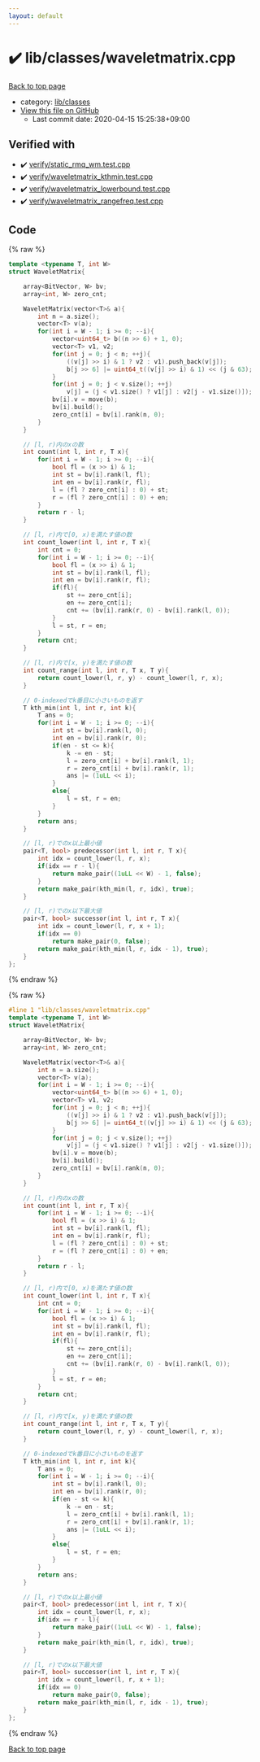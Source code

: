 ```yaml
---
layout: default
---
```


<!-- mathjax config similar to math.stackexchange -->
<script type="text/javascript" async
  src="https://cdnjs.cloudflare.com/ajax/libs/mathjax/2.7.5/MathJax.js?config=TeX-MML-AM_CHTML">
</script>
<script type="text/x-mathjax-config">
  MathJax.Hub.Config({
    TeX: { equationNumbers: { autoNumber: "AMS" }},
    tex2jax: {
      inlineMath: [ ['$','$'] ],
      processEscapes: true
    },
    "HTML-CSS": { matchFontHeight: false },
    displayAlign: "left",
    displayIndent: "2em"
  });
</script>

<script type="text/javascript" src="https://cdnjs.cloudflare.com/ajax/libs/jquery/3.4.1/jquery.min.js"></script>
<script src="https://cdn.jsdelivr.net/npm/jquery-balloon-js@1.1.2/jquery.balloon.min.js" integrity="sha256-ZEYs9VrgAeNuPvs15E39OsyOJaIkXEEt10fzxJ20+2I=" crossorigin="anonymous"></script>
<script type="text/javascript" src="../../../assets/js/copy-button.js"></script>
<link rel="stylesheet" href="../../../assets/css/copy-button.css" />


# :heavy_check_mark: lib/classes/waveletmatrix.cpp

<a href="../../../index.html">Back to top page</a>

* category: <a href="../../../index.html#1a2816715ae26fbd9c4a8d3f916105a3">lib/classes</a>
* <a href="{{ site.github.repository_url }}/blob/master/lib/classes/waveletmatrix.cpp">View this file on GitHub</a>
    - Last commit date: 2020-04-15 15:25:38+09:00




## Verified with

* :heavy_check_mark: <a href="../../../verify/verify/static_rmq_wm.test.cpp.html">verify/static_rmq_wm.test.cpp</a>
* :heavy_check_mark: <a href="../../../verify/verify/waveletmatrix_kthmin.test.cpp.html">verify/waveletmatrix_kthmin.test.cpp</a>
* :heavy_check_mark: <a href="../../../verify/verify/waveletmatrix_lowerbound.test.cpp.html">verify/waveletmatrix_lowerbound.test.cpp</a>
* :heavy_check_mark: <a href="../../../verify/verify/waveletmatrix_rangefreq.test.cpp.html">verify/waveletmatrix_rangefreq.test.cpp</a>


## Code

<a id="unbundled"></a>
{% raw %}
```cpp
template <typename T, int W>
struct WaveletMatrix{

    array<BitVector, W> bv;
    array<int, W> zero_cnt;

    WaveletMatrix(vector<T>& a){
        int n = a.size();
        vector<T> v(a);
        for(int i = W - 1; i >= 0; --i){
            vector<uint64_t> b((n >> 6) + 1, 0);
            vector<T> v1, v2;
            for(int j = 0; j < n; ++j){
                ((v[j] >> i) & 1 ? v2 : v1).push_back(v[j]);
                b[j >> 6] |= uint64_t((v[j] >> i) & 1) << (j & 63);
            }
            for(int j = 0; j < v.size(); ++j)
                v[j] = (j < v1.size() ? v1[j] : v2[j - v1.size()]);
            bv[i].v = move(b);
            bv[i].build();
            zero_cnt[i] = bv[i].rank(n, 0);
        }
    }

    // [l, r)内のxの数
    int count(int l, int r, T x){
        for(int i = W - 1; i >= 0; --i){
            bool fl = (x >> i) & 1;
            int st = bv[i].rank(l, fl);
            int en = bv[i].rank(r, fl);
            l = (fl ? zero_cnt[i] : 0) + st;
            r = (fl ? zero_cnt[i] : 0) + en;
        }
        return r - l;
    }

    // [l, r)内で[0, x)を満たす値の数
    int count_lower(int l, int r, T x){
        int cnt = 0;
        for(int i = W - 1; i >= 0; --i){
            bool fl = (x >> i) & 1;
            int st = bv[i].rank(l, fl);
            int en = bv[i].rank(r, fl);
            if(fl){
                st += zero_cnt[i];
                en += zero_cnt[i];
                cnt += (bv[i].rank(r, 0) - bv[i].rank(l, 0));
            }
            l = st, r = en;
        }
        return cnt;
    }

    // [l, r)内で[x, y)を満たす値の数
    int count_range(int l, int r, T x, T y){
        return count_lower(l, r, y) - count_lower(l, r, x);
    }

    // 0-indexedでk番目に小さいものを返す
    T kth_min(int l, int r, int k){
        T ans = 0;
        for(int i = W - 1; i >= 0; --i){
            int st = bv[i].rank(l, 0);
            int en = bv[i].rank(r, 0);
            if(en - st <= k){
                k -= en - st;
                l = zero_cnt[i] + bv[i].rank(l, 1);
                r = zero_cnt[i] + bv[i].rank(r, 1);
                ans |= (1uLL << i);
            }
            else{
                l = st, r = en;
            }
        }
        return ans;
    }

    // [l, r)でのx以上最小値
    pair<T, bool> predecessor(int l, int r, T x){
        int idx = count_lower(l, r, x);
        if(idx == r - l){
            return make_pair((1uLL << W) - 1, false);
        }
        return make_pair(kth_min(l, r, idx), true);
    }

    // [l, r)でのx以下最大値
    pair<T, bool> successor(int l, int r, T x){
        int idx = count_lower(l, r, x + 1);
        if(idx == 0)
            return make_pair(0, false);
        return make_pair(kth_min(l, r, idx - 1), true);
    }
};


```
{% endraw %}

<a id="bundled"></a>
{% raw %}
```cpp
#line 1 "lib/classes/waveletmatrix.cpp"
template <typename T, int W>
struct WaveletMatrix{

    array<BitVector, W> bv;
    array<int, W> zero_cnt;

    WaveletMatrix(vector<T>& a){
        int n = a.size();
        vector<T> v(a);
        for(int i = W - 1; i >= 0; --i){
            vector<uint64_t> b((n >> 6) + 1, 0);
            vector<T> v1, v2;
            for(int j = 0; j < n; ++j){
                ((v[j] >> i) & 1 ? v2 : v1).push_back(v[j]);
                b[j >> 6] |= uint64_t((v[j] >> i) & 1) << (j & 63);
            }
            for(int j = 0; j < v.size(); ++j)
                v[j] = (j < v1.size() ? v1[j] : v2[j - v1.size()]);
            bv[i].v = move(b);
            bv[i].build();
            zero_cnt[i] = bv[i].rank(n, 0);
        }
    }

    // [l, r)内のxの数
    int count(int l, int r, T x){
        for(int i = W - 1; i >= 0; --i){
            bool fl = (x >> i) & 1;
            int st = bv[i].rank(l, fl);
            int en = bv[i].rank(r, fl);
            l = (fl ? zero_cnt[i] : 0) + st;
            r = (fl ? zero_cnt[i] : 0) + en;
        }
        return r - l;
    }

    // [l, r)内で[0, x)を満たす値の数
    int count_lower(int l, int r, T x){
        int cnt = 0;
        for(int i = W - 1; i >= 0; --i){
            bool fl = (x >> i) & 1;
            int st = bv[i].rank(l, fl);
            int en = bv[i].rank(r, fl);
            if(fl){
                st += zero_cnt[i];
                en += zero_cnt[i];
                cnt += (bv[i].rank(r, 0) - bv[i].rank(l, 0));
            }
            l = st, r = en;
        }
        return cnt;
    }

    // [l, r)内で[x, y)を満たす値の数
    int count_range(int l, int r, T x, T y){
        return count_lower(l, r, y) - count_lower(l, r, x);
    }

    // 0-indexedでk番目に小さいものを返す
    T kth_min(int l, int r, int k){
        T ans = 0;
        for(int i = W - 1; i >= 0; --i){
            int st = bv[i].rank(l, 0);
            int en = bv[i].rank(r, 0);
            if(en - st <= k){
                k -= en - st;
                l = zero_cnt[i] + bv[i].rank(l, 1);
                r = zero_cnt[i] + bv[i].rank(r, 1);
                ans |= (1uLL << i);
            }
            else{
                l = st, r = en;
            }
        }
        return ans;
    }

    // [l, r)でのx以上最小値
    pair<T, bool> predecessor(int l, int r, T x){
        int idx = count_lower(l, r, x);
        if(idx == r - l){
            return make_pair((1uLL << W) - 1, false);
        }
        return make_pair(kth_min(l, r, idx), true);
    }

    // [l, r)でのx以下最大値
    pair<T, bool> successor(int l, int r, T x){
        int idx = count_lower(l, r, x + 1);
        if(idx == 0)
            return make_pair(0, false);
        return make_pair(kth_min(l, r, idx - 1), true);
    }
};


```
{% endraw %}

<a href="../../../index.html">Back to top page</a>

